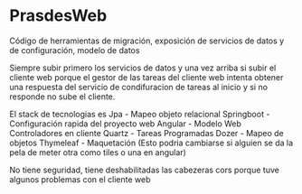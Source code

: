 # PrasdesWeb
Código de herramientas de migración, exposición de servicios de datos y de configuración, modelo de datos

Siempre subir primero los servicios de datos y una vez arriba si subir el cliente web porque el gestor de las tareas del cliente web intenta
obtener una respuesta del servicio de condifuracion de tareas al inicio y si no responde no sube el cliente.

El stack de tecnologias es 
Jpa - Mapeo objeto relacional 
Springboot - Configuración rapida del proyecto web
Angular - Modelo Web Controladores en cliente
Quartz - Tareas Programadas
Dozer - Mapeo de objetos
Thymeleaf - Maquetación (Esto podria cambiarse si alguien se da la pela de meter otra como tiles o una en angular)

No tiene seguridad, tiene deshabilitadas las cabezeras cors porque tuve algunos problemas con el cliente web
